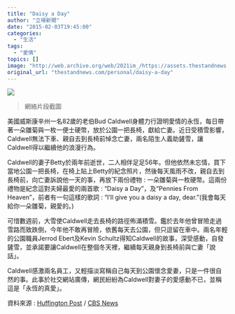 ```yaml
---
title: "Daisy a Day"
author: "立場新聞"
date: "2015-02-03T19:45:00"
categories:
  - "生活"
tags:
  - "愛情"
topics: []
image: "http://web.archive.org/web/2021im_/https://assets.thestandnews.com/media/photos/oldman-2_5pReE.png"
original_url: "thestandnews.com/personal/daisy-a-day"
---
```

![](http://web.archive.org/web/2021im_/https://assets.thestandnews.com/media/photos/oldman-2_5pReE.png)

> 網絡片段截圖

美國威斯康辛州一名82歲的老伯Bud Caldwell身體力行證明愛情的永恆，每日帶著一朵雛菊與一枚一便士硬幣，放於公園一把長椅，獻給亡妻。近日受積雪影響，Caldwell無法下車、親自去到長椅前悼念亡妻，兩名陌生人義助鏟雪，讓Caldwell得以繼續他的浪漫行為。

Caldwell的妻子Betty於兩年前逝世，二人相伴足足56年。但他依然未忘情，買下當地公園一把長椅，在椅上貼上Betty的紀念照片，然後每天風雨不改，親自去到長椅前，向亡妻訴說他一天的事，再放下兩份禮物 : 一朵雛菊與一枚硬幣。這兩份禮物是紀念這對夫婦最愛的兩首歌 : “Daisy a Day”，及“Pennies From Heaven”，前者有一句這樣的歌詞 : “I’ll give you a daisy a day, dear.”(我會每天給你一朵雛菊，親愛的。)

可惜數週前，大雪使Caldwell走去長椅的路徑佈滿積雪。鑑於去年他曾冒險走過雪路而致跌倒，今年他不敢再冒險，依舊每天去公園，但只逗留在車中。兩名年輕的公園職員Jerrod Ebert及Kevin Schultz得知Caldwell的故事，深受感動，自發鏟雪，並承諾要讓Caldwell在整個冬天裡，繼續每天親身到長椅前與亡妻「說話」。

Caldwell感激兩名員工，又輕描淡寫稱自己每天到公園懷念愛妻，只是一件很自然的事。此事於社交網站廣傳，網民紛紛為Caldwell對妻子的愛感動不已，並稱這是「永恆的真愛」。

資料來源 : [Huffington Post](http://web.archive.org/web/20210711011545/http://www.huffingtonpost.com/2015/02/02/man-visits-wife-bench-bud-caldwell-daisy-a-day_n_6582484.html?utm_hp_ref=good-news) / [CBS News](http://web.archive.org/web/20210711011545/http://www.cbs58.com/story/27957210/true-love-and-kindness-a-fond-du-lac-love-story)